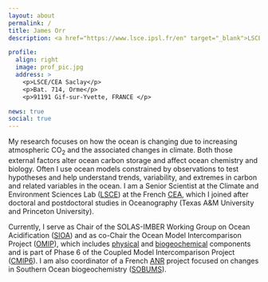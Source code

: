 ```yaml
---
layout: about
permalink: /
title: James Orr
description: <a href="https://www.lsce.ipsl.fr/en" target="_blank">LSCE</a> (<a href="http://www.cea.fr/english" target="_blank">CEA</a>-<a href="http://www.cnrs.fr" target="_blank">CNRS</a>-<a href="http://www.uvsq.fr/welcome-uvsq-371399.kjsp?RH=VF&RF=EN" target="_blank">UVSQ</a>), <a href="https://www.ipsl.fr/en" target="_blank">IPSL</a>,  <a href="https://www.universite-paris-saclay.fr/en" target="_blank">Universit&eacute; Paris Saclay</a>

profile:
  align: right
  image: prof_pic.jpg
  address: >
    <p>LSCE/CEA Saclay</p>
    <p>Bat. 714, Orme</p>
    <p>91191 Gif-sur-Yvette, FRANCE </p>

news: true
social: true
---
```


My research focuses on how the ocean is changing due to increasing
atmospheric CO<sub>2</sub> and the associated changes in climate. Both
those external factors alter ocean carbon storage and affect ocean
chemistry and biology.  Often I use ocean models constrained by
observations to test hypotheses and help understand trends,
variability, and extremes in carbon and related variables in the
ocean.  I am a Senior Scientist at the Climate and Environment
Sciences Lab ([LSCE](https://www.lsce.ipsl.fr/en/)) at the French
[CEA](https://en.wikipedia.org/wiki/French_Alternative_Energies_and_Atomic_Energy_Commission),
which I joined after doctoral and postdoctoral studies in Oceanography
(Texas A&M University and Princeton University).

Currently, I serve as Chair of the SOLAS-IMBER Working Group on Ocean
Acidification
([SIOA](http://www.imber.info/en/science/working-groups-1/solas-imber-carbon-sic/subgroup-3-ocean-acidification-sioa-1))
and as co-Chair the Ocean Model Intercomparison Project
([OMIP](https://www.wcrp-climate.org/modelling-wgcm-mip-catalogue/cmip6-endorsed-mips-article/1063-modelling-cmip6-omip)),
which includes
[physical](https://www.geosci-model-dev.net/9/3231/2016/) and
[biogeochemical](https://www.geosci-model-dev.net/10/2169/2017/)
components and is part of Phase 6 of the Coupled Model Intercomparison
Project
([CMIP6](https://www.geosci-model-dev.net/9/1937/2016/gmd-9-1937-2016.html)).
I am also coordinator of a French
[ANR](http://www.agence-nationale-recherche.fr/en/about-anr/about-the-french-national-research-agency/)
project focused on changes in Southern Ocean biogeochemistry
([SOBUMS](http://sobums.lsce.ipsl.fr)).
